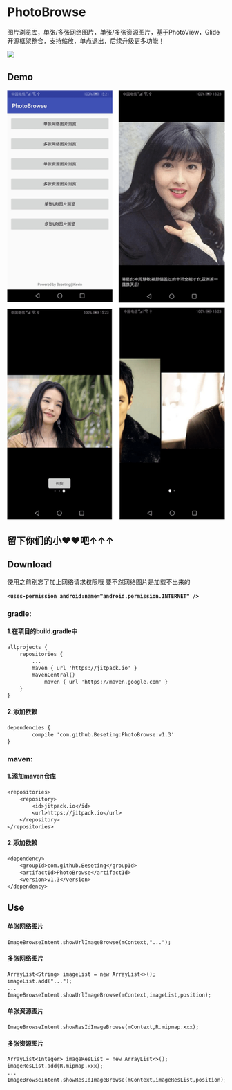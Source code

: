 # PhotoBrowse
图片浏览库，单张/多张网络图片，单张/多张资源图片，基于PhotoView，Glide开源框架整合，支持缩放，单点退出，后续升级更多功能！

[![](https://jitpack.io/v/Beseting/PhotoBrowse.svg)](https://jitpack.io/#Beseting/PhotoBrowse)

## Demo

![PhotoBrowse](https://github.com/Beseting/PhotoBrowse/blob/master/app/src/main/res/raw/preview.png "Preview")  

## 留下你们的小❤❤吧↑↑↑

## Download

使用之前别忘了加上网络请求权限哦 要不然网络图片是加载不出来的<br />

<b>```<uses-permission android:name="android.permission.INTERNET" />```</b>

### gradle:

#### 1.在项目的build.gradle中


    allprojects {
		repositories {
			...
			maven { url 'https://jitpack.io' }
			mavenCentral()
        		maven { url 'https://maven.google.com' }
		}
	}

#### 2.添加依赖

	dependencies {
	        compile 'com.github.Beseting:PhotoBrowse:v1.3'
	}

### maven:

#### 1.添加maven仓库

	<repositories>
		<repository>
		    <id>jitpack.io</id>
		    <url>https://jitpack.io</url>
		</repository>
	</repositories>

#### 2.添加依赖

	<dependency>
	    <groupId>com.github.Beseting</groupId>
	    <artifactId>PhotoBrowse</artifactId>
	    <version>v1.3</version>
	</dependency>


## Use

#### 单张网络图片

	ImageBrowseIntent.showUrlImageBrowse(mContext,"...");

#### 多张网络图片

	ArrayList<String> imageList = new ArrayList<>();
	imageList.add("...");
	...
	ImageBrowseIntent.showUrlImageBrowse(mContext,imageList,position);

#### 单张资源图片

	ImageBrowseIntent.showResIdImageBrowse(mContext,R.mipmap.xxx);

#### 多张资源图片

	ArrayList<Integer> imageResList = new ArrayList<>();
	imageResList.add(R.mipmap.xxx);
	...
	ImageBrowseIntent.showResIdImageBrowse(mContext,imageResList,position);